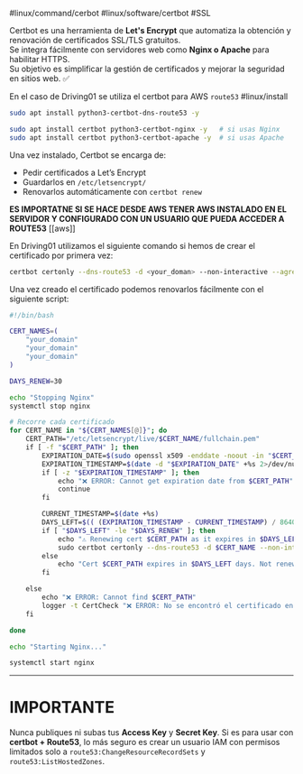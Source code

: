 #linux/command/cerbot #linux/software/certbot #SSL 

Certbot es una herramienta de **Let's Encrypt** que automatiza la obtención y renovación de certificados SSL/TLS gratuitos.  
Se integra fácilmente con servidores web como **Nginx o Apache** para habilitar HTTPS.  
Su objetivo es simplificar la gestión de certificados y mejorar la seguridad en sitios web. ✅

En el caso de Driving01 se utiliza el certbot para AWS `route53` 
#linux/install
```bash
sudo apt install python3-certbot-dns-route53 -y

sudo apt install certbot python3-certbot-nginx -y   # si usas Nginx
sudo apt install certbot python3-certbot-apache -y  # si usas Apache
```

Una vez instalado, Certbot se encarga de:
- Pedir certificados a Let’s Encrypt
- Guardarlos en `/etc/letsencrypt/`
- Renovarlos automáticamente con `certbot renew`

**ES IMPORTATNE SI SE HACE DESDE AWS TENER AWS INSTALADO EN EL SERVIDOR Y CONFIGURADO CON UN USUARIO QUE PUEDA ACCEDER A ROUTE53** [[aws]]

En Driving01 utilizamos el siguiente comando si hemos de crear el certificado por primera vez:

```bash
certbot certonly --dns-route53 -d <your_doman> --non-interactive --agree-tos
```

Una vez creado el certificado podemos renovarlos fácilmente con el siguiente script:
```bash
#!/bin/bash

CERT_NAMES=(
    "your_domain"
    "your_domain"
    "your_domain"
)

DAYS_RENEW=30

echo "Stopping Nginx"
systemctl stop nginx

# Recorre cada certificado
for CERT_NAME in "${CERT_NAMES[@]}"; do
    CERT_PATH="/etc/letsencrypt/live/$CERT_NAME/fullchain.pem"
    if [ -f "$CERT_PATH" ]; then
        EXPIRATION_DATE=$(sudo openssl x509 -enddate -noout -in "$CERT_PATH" | awk -F'=' '{print $2}')
        EXPIRATION_TIMESTAMP=$(date -d "$EXPIRATION_DATE" +%s 2>/dev/null)
        if [ -z "$EXPIRATION_TIMESTAMP" ]; then
            echo "❌ ERROR: Cannot get expiration date from $CERT_PATH"
            continue
        fi

        CURRENT_TIMESTAMP=$(date +%s)
        DAYS_LEFT=$(( (EXPIRATION_TIMESTAMP - CURRENT_TIMESTAMP) / 86400 ))
        if [ "$DAYS_LEFT" -le "$DAYS_RENEW" ]; then
            echo "⚠️ Renewing cert $CERT_PATH as it expires in $DAYS_LEFT days."
            sudo certbot certonly --dns-route53 -d $CERT_NAME --non-interactive --agree-tos
        else
            echo "Cert $CERT_PATH expires in $DAYS_LEFT days. Not renewing atm"
        fi

    else
        echo "❌ ERROR: Cannot find $CERT_PATH"
        logger -t CertCheck "❌ ERROR: No se encontró el certificado en $CERT_PATH"
    fi

done

echo "Starting Nginx..."

systemctl start nginx
```

---

# IMPORTANTE
Nunca publiques ni subas tus **Access Key** y **Secret Key**. Si es para usar con **certbot + Route53**, lo más seguro es crear un usuario IAM con permisos limitados solo a `route53:ChangeResourceRecordSets` y `route53:ListHostedZones`.
